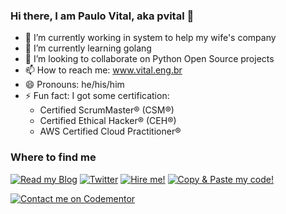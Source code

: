 ### Hi there, I am Paulo Vital, aka pvital 👋

<!--
**pvital/pvital** is a ✨ _special_ ✨ repository because its `README.md` (this file) appears on your GitHub profile.
-->

- 🔭 I’m currently working in system to help my wife's company
- 🌱 I’m currently learning golang
- 🤔 I’m looking to collaborate on Python Open Source projects
- 📫 How to reach me: www.vital.eng.br
- 😄 Pronouns: he/his/him
- ⚡ Fun fact: I got some certification:
  * Certified ScrumMaster® (CSM®)
  * Certified Ethical Hacker® (CEH®)
  * AWS Certified Cloud Practitioner® 

### Where to find me
[![Read my Blog](https://img.shields.io/badge/Blog-%2312100E.svg?&style=flat&logo=wordpress&logoColor=white)](https://pvital.wordpress.com)
[![Twitter](https://img.shields.io/badge/Twitter-%231DA1F2.svg?&style=flat&logo=twitter&logoColor=white)](https://twitter.com/prpvital)
[![Hire me!](https://img.shields.io/badge/LinkedIn-%230077B5.svg?&style=flat&logo=linkedin&logoColor=white)](https://www.linkedin.com/in/pvital)
[![Copy & Paste my code!](https://img.shields.io/badge/GitHub-%2312100E.svg?&style=flat&logo=Github&logoColor=white)](https://github.com/pvital)

[![Contact me on Codementor](https://www.codementor.io/m-badges/pvital/book-session.svg)](https://www.codementor.io/@pvital?refer=badge)
